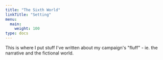 ```yaml
---
title: "The Sixth World"
linkTitle: "Setting"
menu:
  main:
    weight: 100
type: docs
---
```


This is where I put stuff I've written about my campaign's "fluff" - ie. the narrative and the fictional world.
